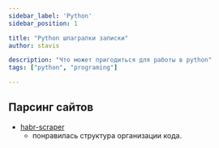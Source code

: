 ```yaml
---
sidebar_label: 'Python'
sidebar_position: 1

title: "Python шпагралки записки"
author: stavis

description: "Что может пригодиться для работы в python"
tags: ["python", "programing"]

---
```


## Парсинг сайтов

- [habr-scraper](https://github.com/a1d4r/habr-scraper)
    - понравилась структура организации кода.